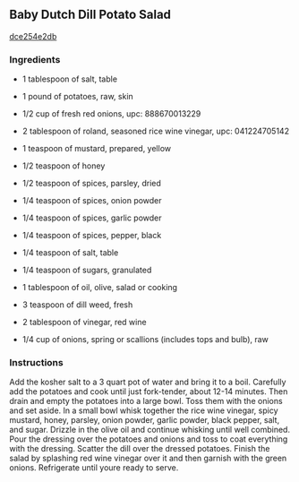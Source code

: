 ## Baby Dutch Dill Potato Salad

[dce254e2db](http://tastykitchen.com/recipes/salads/baby-dutch-dill-potato-salad/)

### Ingredients

 - 1 tablespoon of salt, table

 - 1 pound of potatoes, raw, skin

 - 1/2 cup of fresh red onions, upc: 888670013229

 - 2 tablespoon of roland, seasoned rice wine vinegar, upc: 041224705142

 - 1 teaspoon of mustard, prepared, yellow

 - 1/2 teaspoon of honey

 - 1/2 teaspoon of spices, parsley, dried

 - 1/4 teaspoon of spices, onion powder

 - 1/4 teaspoon of spices, garlic powder

 - 1/4 teaspoon of spices, pepper, black

 - 1/4 teaspoon of salt, table

 - 1/4 teaspoon of sugars, granulated

 - 1 tablespoon of oil, olive, salad or cooking

 - 3 teaspoon of dill weed, fresh

 - 2 tablespoon of vinegar, red wine

 - 1/4 cup of onions, spring or scallions (includes tops and bulb), raw

### Instructions

Add the kosher salt to a 3 quart pot of water and bring it to a boil. Carefully add the potatoes and cook until just fork-tender, about 12-14 minutes. Then drain and empty the potatoes into a large bowl. Toss them with the onions and set aside. In a small bowl whisk together the rice wine vinegar, spicy mustard, honey, parsley, onion powder, garlic powder, black pepper, salt, and sugar. Drizzle in the olive oil and continue whisking until well combined. Pour the dressing over the potatoes and onions and toss to coat everything with the dressing. Scatter the dill over the dressed potatoes. Finish the salad by splashing red wine vinegar over it and then garnish with the green onions. Refrigerate until youre ready to serve.